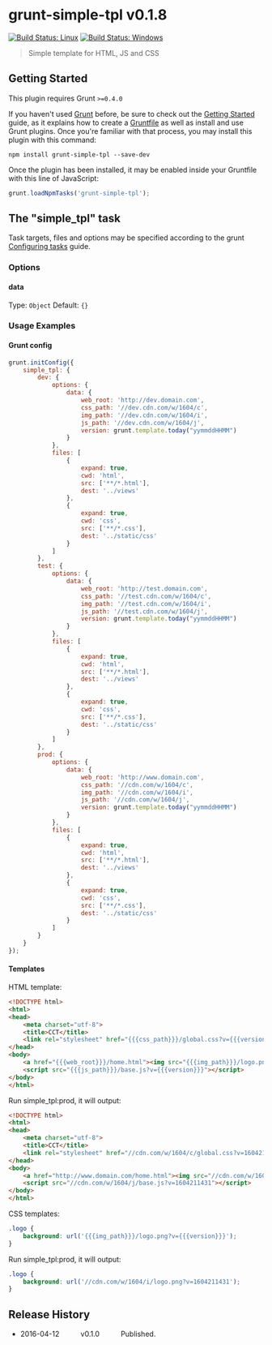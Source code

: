 # grunt-simple-tpl v0.1.8

[![Build Status: Linux](https://travis-ci.org/mutian/grunt-simple-tpl.svg?branch=master)](https://travis-ci.org/mutian/grunt-simple-tpl)
[![Build Status: Windows](https://ci.appveyor.com/api/projects/status/61h2has50qi0o6pi/branch/master?svg=true)](https://ci.appveyor.com/project/mutian/grunt-simple-tpl/branch/master)

> Simple template for HTML, JS and CSS


## Getting Started
This plugin requires Grunt `>=0.4.0`

If you haven't used [Grunt](http://gruntjs.com/) before, be sure to check out the [Getting Started](http://gruntjs.com/getting-started) guide, as it explains how to create a [Gruntfile](http://gruntjs.com/sample-gruntfile) as well as install and use Grunt plugins. Once you're familiar with that process, you may install this plugin with this command:

```shell
npm install grunt-simple-tpl --save-dev
```

Once the plugin has been installed, it may be enabled inside your Gruntfile with this line of JavaScript:

```js
grunt.loadNpmTasks('grunt-simple-tpl');
```


## The "simple_tpl" task

Task targets, files and options may be specified according to the grunt [Configuring tasks](http://gruntjs.com/configuring-tasks) guide.


### Options

#### data
Type: `Object`
Default: `{}`


### Usage Examples

#### Grunt config
```js
grunt.initConfig({
	simple_tpl: {
	    dev: {
	        options: {
	            data: {
	                web_root: 'http://dev.domain.com',
	                css_path: '//dev.cdn.com/w/1604/c',
	                img_path: '//dev.cdn.com/w/1604/i',
	                js_path: '//dev.cdn.com/w/1604/j',
	                version: grunt.template.today("yymmddHHMM")
	            }
	        },
	        files: [
	            {
	                expand: true,
	                cwd: 'html',
	                src: ['**/*.html'],
	                dest: '../views'
	            },
	            {
	                expand: true,
	                cwd: 'css',
	                src: ['**/*.css'],
	                dest: '../static/css'
	            }
	        ]
	    },
	    test: {
	        options: {
	            data: {
	                web_root: 'http://test.domain.com',
	                css_path: '//test.cdn.com/w/1604/c',
	                img_path: '//test.cdn.com/w/1604/i',
	                js_path: '//test.cdn.com/w/1604/j',
	                version: grunt.template.today("yymmddHHMM")
	            }
	        },
	        files: [
	            {
	                expand: true,
	                cwd: 'html',
	                src: ['**/*.html'],
	                dest: '../views'
	            },
	            {
	                expand: true,
	                cwd: 'css',
	                src: ['**/*.css'],
	                dest: '../static/css'
	            }
	        ]
	    },
	    prod: {
	        options: {
	            data: {
	                web_root: 'http://www.domain.com',
	                css_path: '//cdn.com/w/1604/c',
	                img_path: '//cdn.com/w/1604/i',
	                js_path: '//cdn.com/w/1604/j',
	                version: grunt.template.today("yymmddHHMM")
	            }
	        },
	        files: [
	            {
	                expand: true,
	                cwd: 'html',
	                src: ['**/*.html'],
	                dest: '../views'
	            },
	            {
	                expand: true,
	                cwd: 'css',
	                src: ['**/*.css'],
	                dest: '../static/css'
	            }
	        ]
	    }
	}
});
```

#### Templates

HTML template:
```html
<!DOCTYPE html>
<html>
<head>
	<meta charset="utf-8">
	<title>CCT</title>
	<link rel="stylesheet" href="{{{css_path}}}/global.css?v={{{version}}}">
</head>
<body>
	<a href="{{{web_root}}}/home.html"><img src="{{{img_path}}}/logo.png?v={{{version}}}"></a>
	<script src="{{{js_path}}}/base.js?v={{{version}}}"></script>
</body>
</html>
```

Run simple_tpl:prod, it will output:
```html
<!DOCTYPE html>
<html>
<head>
	<meta charset="utf-8">
	<title>CCT</title>
	<link rel="stylesheet" href="//cdn.com/w/1604/c/global.css?v=1604211431">
</head>
<body>
	<a href="http://www.domain.com/home.html"><img src="//cdn.com/w/1604/i/logo.png?v=1604211431"></a>
	<script src="//cdn.com/w/1604/j/base.js?v=1604211431"></script>
</body>
</html>
```

CSS templates:
```css
.logo {
	background: url('{{{img_path}}}/logo.png?v={{{version}}}');
}
```

Run simple_tpl:prod, it will output:
```css
.logo {
	background: url('//cdn.com/w/1604/i/logo.png?v=1604211431');
}
```


## Release History

 * 2016-04-12   v0.1.0   Published.
